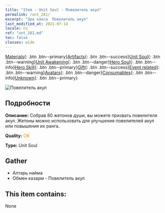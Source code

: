 ```yaml
---
title: "Item - Unit Soul - Повелитель акул"
permalink: /unt_281/
excerpt: "Эра хаоса  Повелитель акул"
last_modified_at: 2021-07-14
locale: ru
ref: "unt_281.md"
toc: false
classes: wide
---
```

 [Materials](/ItemsRU/){: .btn .btn--primary}[Artifacts](/ItemsRU/Artifacts/){: .btn .btn--success}[Unit Soul](/ItemsRU/UnitSoul/){: .btn .btn--warning}[Unit Awakening](/ItemsRU/UnitAwakening/){: .btn .btn--danger}[Hero Soul](/ItemsRU/HeroSoul/){: .btn .btn--info}[Hero Skill](/ItemsRU/HeroSkill/){: .btn .btn--primary}[Gift](/ItemsRU/Gift/){: .btn .btn--success}[Event related](/ItemsRU/Events/){: .btn .btn--warning}[Avatars](/ItemsRU/Avatars/){: .btn .btn--danger}[Consumables](/ItemsRU/Consumables/){: .btn .btn--info}[Unknown](/ItemsRU/Unknown/){: .btn .btn--primary}

 ![Повелитель акул](/images/u/ti_xunshashi.jpg)

## Подробности
 **Описание:** Собрав 80 жетонов души, вы можете призвать повелителя акул. Жетоны можно использовать для улучшения повелителей акул или повышения их ранга.

 **Quality:** <span style="color: #FF8C00">OK</span>

 **Type:** Unit Soul

## Gather

*    Алтарь найма 
*    Обмен казарм - Повелитель акул 

## This item contains:

  None

